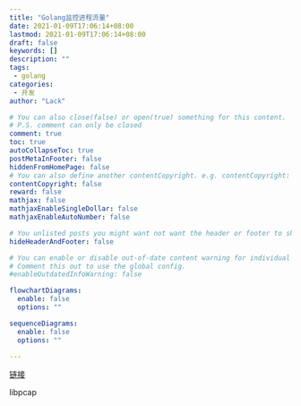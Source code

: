 ```yaml
---
title: "Golang监控进程流量"
date: 2021-01-09T17:06:14+08:00
lastmod: 2021-01-09T17:06:14+08:00
draft: false
keywords: []
description: ""
tags: 
 - golang
categories: 
 - 开发
author: "Lack"

# You can also close(false) or open(true) something for this content.
# P.S. comment can only be closed
comment: true
toc: true
autoCollapseToc: true
postMetaInFooter: false
hiddenFromHomePage: false
# You can also define another contentCopyright. e.g. contentCopyright: "This is another copyright."
contentCopyright: false
reward: false
mathjax: false
mathjaxEnableSingleDollar: false
mathjaxEnableAutoNumber: false

# You unlisted posts you might want not want the header or footer to show
hideHeaderAndFooter: false

# You can enable or disable out-of-date content warning for individual post.
# Comment this out to use the global config.
#enableOutdatedInfoWarning: false

flowchartDiagrams:
  enable: false
  options: ""

sequenceDiagrams: 
  enable: false
  options: ""

---
```


<!--more-->
[链接](https://blog.csdn.net/ptmozhu/article/details/78743126)

libpcap